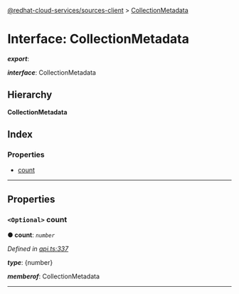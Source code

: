 [@redhat-cloud-services/sources-client](../README.md) > [CollectionMetadata](../interfaces/collectionmetadata.md)

# Interface: CollectionMetadata

*__export__*: 

*__interface__*: CollectionMetadata

## Hierarchy

**CollectionMetadata**

## Index

### Properties

* [count](collectionmetadata.md#count)

---

## Properties

<a id="count"></a>

### `<Optional>` count

**● count**: *`number`*

*Defined in [api.ts:337](https://github.com/RedHatInsights/javascript-clients/blob/master/packages/sources/api.ts#L337)*

*__type__*: {number}

*__memberof__*: CollectionMetadata

___

